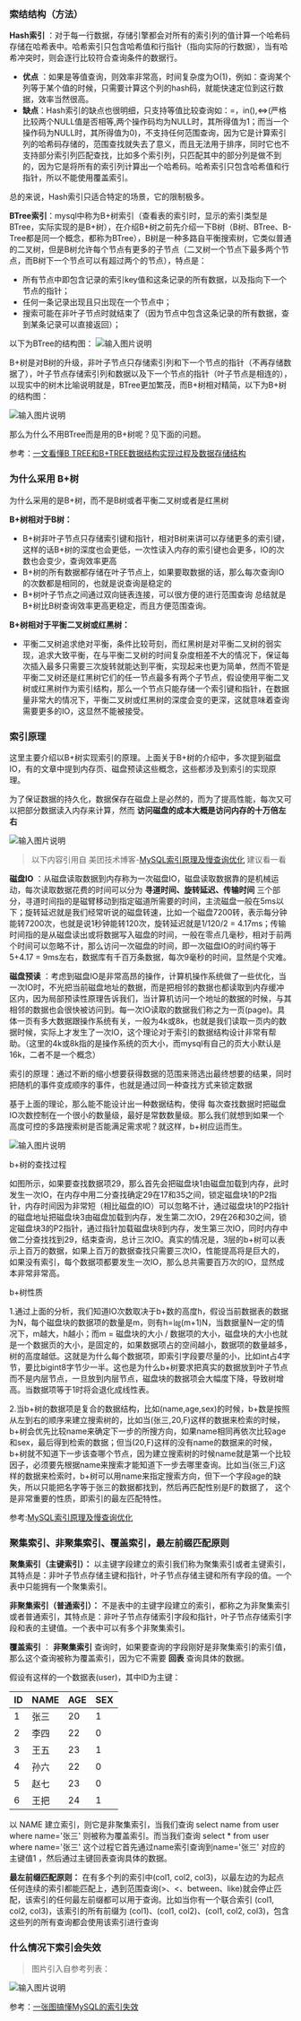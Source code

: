 ### 索结结构（方法）

 **Hash索引** ：对于每一行数据，存储引擎都会对所有的索引列的值计算一个哈希码存储在哈希表中。哈希索引只包含哈希值和行指针（指向实际的行数据），当有哈希冲突时，则会逐行比较符合查询条件的数据行。

 -  **优点** ：如果是等值查询，则效率非常高，时间复杂度为O(1)，例如：查询某个列等于某个值的时候，只需要计算这个列的hash码，就能快速定位到这行数据，效率当然很高。
 -  **缺点**：Hash索引的缺点也很明细，只支持等值比较查询如：=，in(),<=>(严格比较两个NULL值是否相等,两个操作码均为NULL时，其所得值为1；而当一个操作码为NULL时，其所得值为0)，不支持任何范围查询，因为它是计算索引列的哈希码存储的，范围查找就失去了意义，而且无法用于排序，同时它也不支持部分索引列匹配查找，比如多个索引列，只匹配其中的部分列是做不到的，因为它是将所有的索引列计算出一个哈希码。哈希索引只包含哈希值和行指针，所以不能使用覆盖索引。

总的来说，Hash索引只适合特定的场景，它的限制极多。

**BTree索引**：mysql中称为B+树索引（查看表的索引时，显示的索引类型是BTree，实际实现的是B+树），在介绍B+树之前先介绍一下B树（B树、BTree、B-Tree都是同一个概念，都称为BTree），B树是一种多路自平衡搜索树，它类似普通的二叉树，但是B树允许每个节点有更多的子节点（二叉树一个节点下最多两个节点，而B树下一个节点可以有超过两个的节点），特点是：

- 所有节点中即包含记录的索引key值和这条记录的所有数据，以及指向下一个节点的指针；
- 任何一条记录出现且只出现在一个节点中；
- 搜索可能在非叶子节点时就结束了（因为节点中包含这条记录的所有数据，查到某条记录可以直接返回）；

以下为BTree的结构图：
![输入图片说明](image.png)

B+树是对B树的升级，非叶子节点只存储索引列和下一个节点的指针（不再存储数据了），叶子节点存储索引列和数据以及下一个节点的指针（叶子节点是相连的），以现实中的树木比喻说明就是，BTree更加繁茂，而B+树相对精简，以下为B+树的结构图：

![输入图片说明](../image.png)

那么为什么不用BTree而是用的B+树呢？见下面的问题。

参考：[一文看懂B TREE和B+TREE数据结构实现过程及数据存储结构](https://blog.csdn.net/qq_28721869/article/details/115803481)

### 为什么采用 B+树

为什么采用的是B+树，而不是B树或者平衡二叉树或者是红黑树
 
**B+树相对于B树：** 
- B+树非叶子节点只存储索引键和指针，相对B树来讲可以存储更多的索引键，这样的话B+树的深度也会更低，一次性读入内存的索引键也会更多，IO的次数也会变少，查询效率更高
- B+树的所有数据都存储在叶子节点上，如果要取数据的话，那么每次查询IO的次数都是相同的，也就是说查询是稳定的
- B+树叶子节点之间通过双向链表连接，可以很方便的进行范围查询
总结就是B+树比B树查询效率更高更稳定，而且方便范围查询。

 **B+树相对于平衡二叉树或红黑树：** 
- 平衡二叉树追求绝对平衡，条件比较苛刻，而红黑树是对平衡二叉树的弱实现，追求大致平衡，在与平衡二叉树的时间复杂度相差不大的情况下，保证每次插入最多只需要三次旋转就能达到平衡，实现起来也更为简单，然而不管是平衡二叉树还是红黑树它们的任一节点最多有两个子节点，假设使用平衡二叉树或红黑树作为索引结构，那么一个节点只能存储一个索引键和指针，在数据量非常大的情况下，平衡二叉树或红黑树的深度会变的更深，这就意味着查询需要更多的IO，这显然不能被接受。

### 索引原理

这里主要介绍以B+树实现索引的原理。上面关于B+树的介绍中，多次提到磁盘IO，有的文章中提到内存页、磁盘预读这些概念，这些都涉及到索引的实现原理。

为了保证数据的持久化，数据保存在磁盘上是必然的，而为了提高性能，每次又可以把部分数据读入内存来计算，然而 **访问磁盘的成本大概是访问内存的十万倍左右** 

![输入图片说明](imagesimage.png)

> 以下内容引用自 美团技术博客-[MySQL索引原理及慢查询优化](https://tech.meituan.com/2014/06/30/mysql-index.html) 建议看一看

 **磁盘IO** ：从磁盘读取数据到内存称为一次磁盘IO，磁盘读取数据靠的是机械运动，每次读取数据花费的时间可以分为 **寻道时间、旋转延迟、传输时间** 三个部分，寻道时间指的是磁臂移动到指定磁道所需要的时间，主流磁盘一般在5ms以下；旋转延迟就是我们经常听说的磁盘转速，比如一个磁盘7200转，表示每分钟能转7200次，也就是说1秒钟能转120次，旋转延迟就是1/120/2 = 4.17ms；传输时间指的是从磁盘读出或将数据写入磁盘的时间，一般在零点几毫秒，相对于前两个时间可以忽略不计，那么访问一次磁盘的时间，即一次磁盘IO的时间约等于5+4.17 = 9ms左右，数据库有千百万条数据，每次9毫秒的时间，显然是个灾难。

 **磁盘预读** ：考虑到磁盘IO是非常高昂的操作，计算机操作系统做了一些优化，当一次IO时，不光把当前磁盘地址的数据，而是把相邻的数据也都读取到内存缓冲区内，因为局部预读性原理告诉我们，当计算机访问一个地址的数据的时候，与其相邻的数据也会很快被访问到。每一次IO读取的数据我们称之为一页(page)。具体一页有多大数据跟操作系统有关，一般为4k或8k，也就是我们读取一页内的数据时候，实际上才发生了一次IO，这个理论对于索引的数据结构设计非常有帮助。（这里的4k或8k指的是操作系统的页大小，而mysql有自己的页大小默认是16k，二者不是一个概念）

索引的原理：通过不断的缩小想要获得数据的范围来筛选出最终想要的结果，同时把随机的事件变成顺序的事件，也就是通过同一种查找方式来锁定数据

基于上面的理论，那么能不能设计出一种数据结构，使得 每次查找数据时把磁盘IO次数控制在一个很小的数量级，最好是常数数量级。那么我们就想到如果一个高度可控的多路搜索树是否能满足需求呢？就这样，b+树应运而生。

![输入图片说明](image2image.png)

b+树的查找过程

如图所示，如果要查找数据项29，那么首先会把磁盘块1由磁盘加载到内存，此时发生一次IO，在内存中用二分查找确定29在17和35之间，锁定磁盘块1的P2指针，内存时间因为非常短（相比磁盘的IO）可以忽略不计，通过磁盘块1的P2指针的磁盘地址把磁盘块3由磁盘加载到内存，发生第二次IO，29在26和30之间，锁定磁盘块3的P2指针，通过指针加载磁盘块8到内存，发生第三次IO，同时内存中做二分查找找到29，结束查询，总计三次IO。真实的情况是，3层的b+树可以表示上百万的数据，如果上百万的数据查找只需要三次IO，性能提高将是巨大的，如果没有索引，每个数据项都要发生一次IO，那么总共需要百万次的IO，显然成本非常非常高。

b+树性质

1.通过上面的分析，我们知道IO次数取决于b+数的高度h，假设当前数据表的数据为N，每个磁盘块的数据项的数量是m，则有h=㏒(m+1)N，当数据量N一定的情况下，m越大，h越小；而m = 磁盘块的大小 / 数据项的大小，磁盘块的大小也就是一个数据页的大小，是固定的，如果数据项占的空间越小，数据项的数量越多，树的高度越低。这就是为什么每个数据项，即索引字段要尽量的小，比如int占4字节，要比bigint8字节少一半。这也是为什么b+树要求把真实的数据放到叶子节点而不是内层节点，一旦放到内层节点，磁盘块的数据项会大幅度下降，导致树增高。当数据项等于1时将会退化成线性表。

2.当b+树的数据项是复合的数据结构，比如(name,age,sex)的时候，b+数是按照从左到右的顺序来建立搜索树的，比如当(张三,20,F)这样的数据来检索的时候，b+树会优先比较name来确定下一步的所搜方向，如果name相同再依次比较age和sex，最后得到检索的数据；但当(20,F)这样的没有name的数据来的时候，b+树就不知道下一步该查哪个节点，因为建立搜索树的时候name就是第一个比较因子，必须要先根据name来搜索才能知道下一步去哪里查询。比如当(张三,F)这样的数据来检索时，b+树可以用name来指定搜索方向，但下一个字段age的缺失，所以只能把名字等于张三的数据都找到，然后再匹配性别是F的数据了， 这个是非常重要的性质，即索引的最左匹配特性。

参考:[MySQL索引原理及慢查询优化](https://tech.meituan.com/2014/06/30/mysql-index.html)

### 聚集索引、非聚集索引、覆盖索引，最左前缀匹配原则

 **聚集索引（主键索引）：** 以主键字段建立的索引我们称为聚集索引或者主键索引，其特点是：非叶子节点存储主键和指针，叶子节点存储主键和所有字段的值。一个表中只能拥有一个聚集索引。

**非聚集索引（普通索引）：** 不是表中的主键字段建立的索引，都称之为非聚集索引或者普通索引，其特点是：非叶子节点存储索引字段和指针，叶子节点存储索引字段和表的主键值。一个表中可以有多个非聚集索引。

 **覆盖索引** ： **非聚集索引** 查询时，如果要查询的字段刚好是非聚集索引的索引值，那么这个查询被称为覆盖索引，因为它不需要 **回表** 查询具体的数据。

假设有这样的一个数据表(user)，其中ID为主键：

| ID | NAME | AGE | SEX |
|----|------|-----|-----|
| 1  | 张三   | 20  | 1 |
| 2  | 李四   | 22  | 0 |
| 3  | 王五   | 23  | 1 |
| 4  | 孙六   | 22  | 0 |
| 5  | 赵七   | 23  | 0 |
| 6  | 王把   | 24  | 1 |

以 NAME 建立索引，则它是非聚集索引，当我们查询 select name from user where name='张三' 则被称为覆盖索引。而当我们查询 select * from user where name='张三' 这个过程它首先通过name索引查询到name='张三' 对应的主键值1 ，然后通过主键回表查询具体的数据。

 **最左前缀匹配原则：** 在有多个列的索引中(col1, col2, col3)，以最左边的为起点任何连续的索引都能匹配上，遇到范围查询(>、<、between、like)就会停止匹配，该索引的任何最左前缀都可以用于查询。比如当你有一个联合索引 (col1, col2, col3)，该索引的所有前缀为 (col1)、(col1, col2)、(col1, col2, col3)，包含这些列的所有查询都会使用该索引进行查询

### 什么情况下索引会失效

> 图片引入自参考列表：

![输入图片说明](indeximage.png)


参考：[一张图搞懂MySQL的索引失效](https://segmentfault.com/a/1190000021464570)

